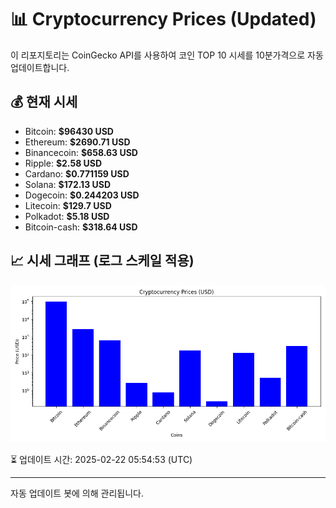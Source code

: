 
# 📊 Cryptocurrency Prices (Updated)

이 리포지토리는 CoinGecko API를 사용하여 코인 TOP 10 시세를 10분가격으로 자동 업데이트합니다.

## 💰 현재 시세
- Bitcoin: **$96430 USD**
- Ethereum: **$2690.71 USD**
- Binancecoin: **$658.63 USD**
- Ripple: **$2.58 USD**
- Cardano: **$0.771159 USD**
- Solana: **$172.13 USD**
- Dogecoin: **$0.244203 USD**
- Litecoin: **$129.7 USD**
- Polkadot: **$5.18 USD**
- Bitcoin-cash: **$318.64 USD**

## 📈 시세 그래프 (로그 스케일 적용)
![Crypto Prices](crypto_prices.png)

⏳ 업데이트 시간: 2025-02-22 05:54:53 (UTC)

---
자동 업데이트 봇에 의해 관리됩니다.
